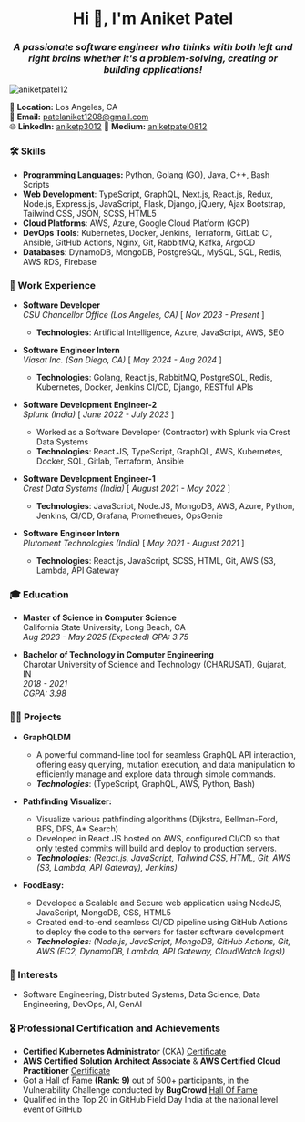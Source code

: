 <h1 align="center">Hi 👋, I'm Aniket Patel</h1>
<h3 align="center"><I>A passionate software engineer who thinks with both left and right brains whether it's a problem-solving, creating or building applications!</I></h3>

<p align="left"> <img src="https://komarev.com/ghpvc/?username=aniketpatel12&label=Profile%20views&color=0e75b6&style=flat" alt="aniketpatel12" /> </p>

📍 **Location:** Los Angeles, CA  
📧 **Email:** [patelaniket1208@gmail.com](mailto:patelaniket1208@gmail.com)  
🌐 **LinkedIn:** [aniketp3012](https://www.linkedin.com/in/aniketp3012/)
📖 **Medium:** [aniketpatel0812](https://medium.com/@aniketpatel0812)

### 🛠️ Skills
- **Programming Languages:** Python, Golang (GO), Java, C++, Bash Scripts
- **Web Development**: TypeScript, GraphQL, Next.js, React.js, Redux, Node.js, Express.js, JavaScript, Flask, Django, jQuery, Ajax Bootstrap, Tailwind CSS, JSON, SCSS, HTML5
- **Cloud Platforms**: AWS, Azure, Google Cloud Platform (GCP)
- **DevOps Tools**: Kubernetes, Docker, Jenkins, Terraform, GitLab CI, Ansible, GitHub Actions, Nginx, Git, RabbitMQ, Kafka, ArgoCD
- **Databases**: DynamoDB, MongoDB, PostgreSQL, MySQL, SQL, Redis, AWS RDS, Firebase

### 💼 Work Experience

- **Software Developer**  
  _CSU Chancellor Office (Los Angeles, CA)_ [ _Nov 2023 - Present_ ]
  - **Technologies**: Artificial Intelligence, Azure, JavaScript, AWS, SEO

- **Software Engineer Intern**  
  _Viasat Inc. (San Diego, CA)_ [ _May 2024 - Aug 2024_ ]
  - **Technologies**: Golang, React.js, RabbitMQ, PostgreSQL, Redis, Kubernetes, Docker, Jenkins CI/CD, Django, RESTful APIs
 
- **Software Development Engineer-2**  
  _Splunk (India)_ [ _June 2022 - July 2023_ ]
  - Worked as a Software Developer (Contractor) with Splunk via Crest Data Systems
  - **Technologies**: React.JS, TypeScript, GraphQL, AWS, Kubernetes, Docker, SQL, Gitlab, Terraform, Ansible

- **Software Development Engineer-1**  
  _Crest Data Systems (India)_ [ _August 2021 - May 2022_ ]
  - **Technologies**: JavaScript, Node.JS, MongoDB, AWS, Azure, Python, Jenkins, CI/CD, Grafana, Prometheues, OpsGenie
 
- **Software Engineer Intern**  
  _Plutoment Technologies (India)_ [ _May 2021 - August 2021_ ]
  - **Technologies**: React.js, JavaScript, SCSS, HTML, Git, AWS (S3, Lambda, API Gateway

### 🎓 Education
- **Master of Science in Computer Science**  
  California State University, Long Beach, CA  
  _Aug 2023 - May 2025 (Expected)_
  _GPA: 3.75_

- **Bachelor of Technology in Computer Engineering**  
  Charotar University of Science and Technology (CHARUSAT), Gujarat, IN  
  _2018 - 2021_  
  _CGPA: 3.98_

### 👨‍💻 Projects

- **GraphQLDM**
  - A powerful command-line tool for seamless GraphQL API interaction, offering easy querying, mutation execution, and data manipulation to efficiently manage and explore data through simple commands.
  - _**Technologies**_: (TypeScript, GraphQL, AWS, Python, Bash)

- **Pathfinding Visualizer:**
  - Visualize various pathfinding algorithms (Dijkstra, Bellman-Ford, BFS, DFS, A* Search)
  - Developed in React.JS hosted on AWS, configured CI/CD so that only tested commits will build and deploy to production servers.
  - _**Technologies**: (React.js, JavaScript, Tailwind CSS, HTML, Git, AWS (S3, Lambda, API Gateway), Jenkins)_
    
- **FoodEasy:** 
  - Developed a Scalable and Secure web application using NodeJS, JavaScript, MongoDB, CSS, HTML5 
  - Created end-to-end seamless CI/CD pipeline using GitHub Actions to deploy the code to the servers for faster software development
  - _**Technologies**: (Node.js, JavaScript, MongoDB, GitHub Actions, Git, AWS (EC2, DynamoDB, Lambda, API Gateway, CloudWatch logs))_


### 🌱 Interests
- Software Engineering, Distributed Systems, Data Science, Data Engineering, DevOps, AI, GenAI

### 🎖️ Professional Certification and Achievements
- **Certified Kubernetes Administrator** (CKA) [ Certificate ](https://www.credly.com/badges/a3411672-4235-4f99-8ccc-5702e97b5b80)
- **AWS Certified Solution Architect Associate** & **AWS Certified Cloud Practitioner** [ Certificate ](https://www.credly.com/badges/e321c105-8e87-4e1c-a5ab-896527caef5b/public_url)
- Got a Hall of Fame **(Rank: 9)** out of 500+ participants, in the Vulnerability Challenge conducted by **BugCrowd** [ Hall Of Fame ](https://drive.google.com/file/d/1dBlt6jcit4MH5otb1c1MmhRDXH9c-Oe3/view)
- Qualified in the Top 20 in GitHub Field Day India at the national level event of GitHub
